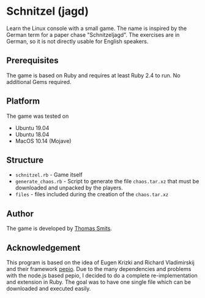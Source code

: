 # Schnitzel (jagd)

Learn the Linux console with a small game. The name is inspired by the German term for a paper chase "Schnitzeljagd". The exercises are in German, so it is not directly usable for English speakers.

## Prerequisites

The game is based on Ruby and requires at least Ruby 2.4 to run. No additional Gems required.

## Platform

The game was tested on

  * Ubuntu 19.04
  * Ubuntu 18.04
  * MacOS 10.14 (Mojave)

## Structure

  * `schnitzel.rb` - Game itself
  * `generate_chaos.rb` - Script to generate the file `chaos.tar.xz` that must be downloaded and unpacked by the players.
  * `files` - files included during the creation of the `chaos.tar.xz`

## Author

The game is developed by [Thomas Smits](https://github.com/thomsmits/).

## Acknowledgement

This program is based on the idea of Eugen Krizki and Richard Vladimirskij and their framework [pepio](https://github.com/limecakeio/pepio). Due to the many dependencies and problems with the node.js based pepio, I decided to do a complete re-implementation and extension in Ruby. The goal was to have one single file which can be downloaded and executed easily.
